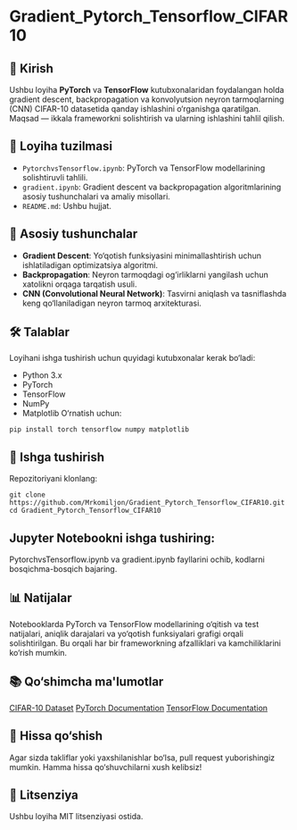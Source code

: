 # Gradient_Pytorch_Tensorflow_CIFAR10

## 📌 Kirish

Ushbu loyiha **PyTorch** va **TensorFlow** kutubxonalaridan foydalangan holda gradient descent, backpropagation va konvolyutsion neyron tarmoqlarning (CNN) CIFAR-10 datasetida qanday ishlashini o‘rganishga qaratilgan. Maqsad — ikkala frameworkni solishtirish va ularning ishlashini tahlil qilish.

## 📁 Loyiha tuzilmasi

- `PytorchvsTensorflow.ipynb`: PyTorch va TensorFlow modellarining solishtiruvli tahlili.
- `gradient.ipynb`: Gradient descent va backpropagation algoritmlarining asosiy tushunchalari va amaliy misollari.
- `README.md`: Ushbu hujjat.

## 🧠 Asosiy tushunchalar

- **Gradient Descent**: Yo‘qotish funksiyasini minimallashtirish uchun ishlatiladigan optimizatsiya algoritmi.
- **Backpropagation**: Neyron tarmoqdagi og‘irliklarni yangilash uchun xatolikni orqaga tarqatish usuli.
- **CNN (Convolutional Neural Network)**: Tasvirni aniqlash va tasniflashda keng qo‘llaniladigan neyron tarmoq arxitekturasi.

## 🛠️ Talablar

Loyihani ishga tushirish uchun quyidagi kutubxonalar kerak bo‘ladi:

- Python 3.x
- PyTorch
- TensorFlow
- NumPy
- Matplotlib
O‘rnatish uchun:

```
pip install torch tensorflow numpy matplotlib
```
## 🚀 Ishga tushirish
Repozitoriyani klonlang:
```
git clone https://github.com/Mrkomiljon/Gradient_Pytorch_Tensorflow_CIFAR10.git
cd Gradient_Pytorch_Tensorflow_CIFAR10
```
## Jupyter Notebookni ishga tushiring:

PytorchvsTensorflow.ipynb va gradient.ipynb fayllarini ochib, kodlarni bosqichma-bosqich bajaring.

## 📊 Natijalar
Notebooklarda PyTorch va TensorFlow modellarining o‘qitish va test natijalari, aniqlik darajalari va yo‘qotish funksiyalari grafigi orqali solishtirilgan. Bu orqali har bir frameworkning afzalliklari va kamchiliklarini ko‘rish mumkin.

## 📚 Qo‘shimcha ma'lumotlar
[CIFAR-10 Dataset](https://www.cs.toronto.edu/~kriz/cifar.html)
[PyTorch Documentation](https://pytorch.org/docs/)
[TensorFlow Documentation](https://www.tensorflow.org/learn)

## 🤝 Hissa qo‘shish
Agar sizda takliflar yoki yaxshilanishlar bo‘lsa, pull request yuborishingiz mumkin. Hamma hissa qo‘shuvchilarni xush kelibsiz!

## 📄 Litsenziya
Ushbu loyiha MIT litsenziyasi ostida.
